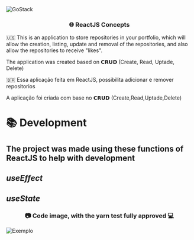 <img alt="GoStack" src="https://storage.googleapis.com/golden-wind/bootcamp-gostack/header-desafios.png" />

<h3 align="center">
   🌐 ReactJS Concepts
</h3>

🇺🇸 This is an application to store repositories in your portfolio, which will allow the creation, listing, update and removal of the repositories, and also allow the repositories to receive "likes".

The application was created based on 𝗖𝗥𝗨𝗗 (Create, Read, Uptade, Delete)

🇧🇷 Essa aplicação feita em ReactJS, possibilita adicionar e remover repositorios

A aplicação foi criada com base no 𝗖𝗥𝗨𝗗 (Create,Read,Uptade,Delete)

# 📚 Development
## The project was made using these functions of ReactJS to help with development 

***<h2><p>useEffect</p></h2>***
 
***<h2><p>useState</p></h2>***

<h3 align="center">📷 Code image, with the yarn test fully approved 💻</h3>

![Exemplo](https://i.imgur.com/dzJPvUy.png)
